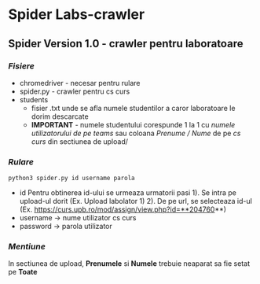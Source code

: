 # Spider Labs-crawler


  ## Spider Version 1.0 - crawler pentru laboratoare
  ### *Fisiere*
   - chromedriver - necesar pentru rulare 
   - spider.py - crawler pentru cs curs
   - students 
      - fisier .txt unde se afla numele studentilor a caror laboratoare le dorim descarcate
      - **IMPORTANT** - numele studentului corespunde 1 la 1 cu _numele utilizatorului de pe teams_ sau coloana _Prenume / Nume_ de pe _cs curs_ din sectiunea de upload/
         
         
  ### *Rulare*
    python3 spider.py id username parola
   - id Pentru obtinerea id-ului se urmeaza urmatorii pasi
            1). Se intra pe upload-ul dorit (Ex. Upload labolator 1)
            2). De pe url, se selecteaza id-ul (Ex. https://curs.upb.ro/mod/assign/view.php?id=**204760**)
   - username -> nume utilizator cs curs
   - password -> parola utilizator
      
      
 ### *Mentiune*
   In sectiunea de upload, **Prenumele** si **Numele** trebuie neaparat sa fie setat pe **Toate**
  

